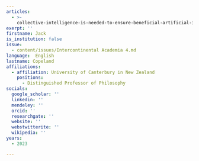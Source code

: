 ```yaml
---
articles:
  - >-
    collective-intelligence-is-needed-to-ensure-beneficial-artificial-intelligence
exerpt: ''
firstname: Jack
is_institution: false
issue:
  - content/issues/Intercontinental Academia 4.md
language:  English
lastname: Copeland
affiliations:
  - affiliation: University of Canterbury in New Zealand
    positions:
      - Distinguished Professor of Philosophy
socials:
  google_scholar: ''
  linkedin: ''
  mendeley: ''
  orcid: ''
  researchgate: ''
  website: ''
  webstwitterite: ''
  wikipedia: ''
years:
  - 2023

---
```

